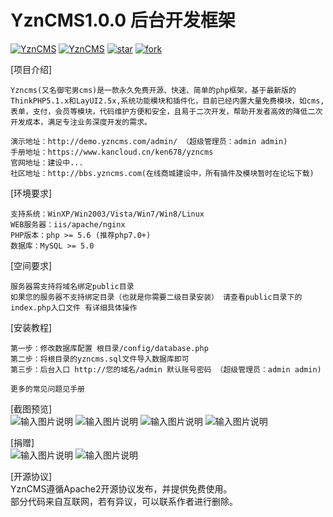 # YznCMS1.0.0 后台开发框架
[![YznCMS](https://img.shields.io/badge/license-Apache%202-blue.svg)](http://bbs.yzncms.com/)
[![YznCMS](https://img.shields.io/badge/YznCMS-1.0.0-brightgreen.svg)](http://bbs.yzncms.com/)
[![star](https://gitee.com/ken678/YZNCMS/badge/star.svg?theme=dark)](https://gitee.com/ken678/YZNCMS/stargazers)
[![fork](https://gitee.com/ken678/YZNCMS/badge/fork.svg?theme=dark)](https://gitee.com/ken678/YZNCMS/members)

[项目介绍]
```
Yzncms(又名御宅男cms)是一款永久免费开源、快速、简单的php框架，基于最新版的ThinkPHP5.1.x和LayUI2.5x,系统功能模块和插件化，目前已经内置大量免费模块，如cms,表单，支付，会员等模块，代码维护方便和安全，且易于二次开发，帮助开发者高效的降低二次开发成本，满足专注业务深度开发的需求。

演示地址：http://demo.yzncms.com/admin/ （超级管理员：admin admin)
手册地址：https://www.kancloud.cn/ken678/yzncms
官网地址：建设中...
社区地址：http://bbs.yzncms.com(在线商城建设中，所有插件及模块暂时在论坛下载)
```
[环境要求]
```
支持系统：WinXP/Win2003/Vista/Win7/Win8/Linux
WEB服务器：iis/apache/nginx
PHP版本：php >= 5.6 (推荐php7.0+)
数据库：MySQL >= 5.0
```
[空间要求]
```
服务器需支持将域名绑定public目录
如果您的服务器不支持绑定目录（也就是你需要二级目录安装） 请查看public目录下的index.php入口文件 有详细具体操作
```
[安装教程]
```
第一步：修改数据库配置 根目录/config/database.php  
第二步：将根目录的yzncms.sql文件导入数据库即可  
第三步：后台入口 http://您的域名/admin 默认账号密码 （超级管理员：admin admin)
```

```
更多的常见问题见手册
```


[截图预览]  
![输入图片说明](https://images.gitee.com/uploads/images/2019/0305/183046_a3672965_555541.png "YZNCMS后台管理系统.png")
![输入图片说明](https://images.gitee.com/uploads/images/2018/1225/133448_0555dfbc_555541.png "YZNCMS后台管理系统.png")
![输入图片说明](https://images.gitee.com/uploads/images/2019/1206/103253_1d73b130_555541.png "YZNCMS后台管理系统.png")
![输入图片说明](https://images.gitee.com/uploads/images/2019/1206/103408_28aa8e30_555541.png "YZNCMS后台管理系统.png")

[捐赠]  
![输入图片说明](https://images.gitee.com/uploads/images/2019/0110/175836_7cb23388_555541.jpeg "1547112799941_01.jpg")
![输入图片说明](https://images.gitee.com/uploads/images/2019/0110/181152_57b5113e_555541.jpeg "mm_facetoface_collect_qrcode_1547113957376_01.jpg")

[开源协议]  
YznCMS遵循Apache2开源协议发布，并提供免费使用。  
部分代码来自互联网，若有异议，可以联系作者进行删除。